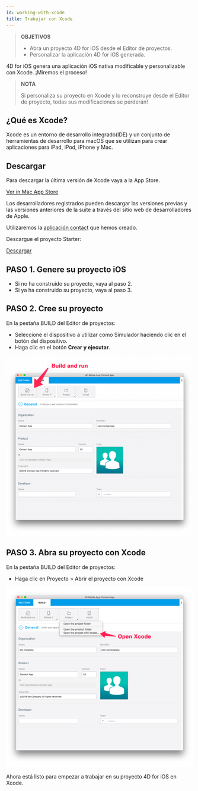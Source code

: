 ```yaml
---
id: working-with-xcode
title: Trabajar con Xcode
---
```


> **OBJETIVOS**
> 
> * Abra un proyecto 4D for iOS desde el Editor de proyectos.
> * Personalizar la aplicación 4D for iOS generada.

4D for iOS genera una aplicación iOS nativa modificable y personalizable con Xcode. ¡Miremos el proceso!

> **NOTA**
> 
> Si personaliza su proyecto en Xcode y lo reconstruye desde el Editor de proyecto, todas sus modificaciones se perderán!

## ¿Qué es Xcode?

Xcode es un entorno de desarrollo integrado(IDE) y un conjunto de herramientas de desarrollo para macOS que se utilizan para crear aplicaciones para iPad, iPod, iPhone y Mac.

## Descargar

Para descargar la última versión de Xcode vaya a la App Store.

<div className="center-button">
<a className="button button--primary" href="macappstore://itunes.apple.com/app/id497799835?mt=12">Ver in Mac App Store </a>
</div>

Los desarrolladores registrados pueden descargar las versiones previas y las versiones anteriores de la suite a través del sitio web de desarrolladores de Apple.


Utilizaremos la [aplicación contact](../crear-su-primera-app) que hemos creado.

Descargue el proyecto Starter:

<div className="center-button">
<a
  className="button button--primary"
  href="#">
  Descargar
</a>
</div>

## PASO 1. Genere su proyecto iOS

* Si no ha construido su proyecto, vaya al paso 2.
* Si ya ha construido su proyecto, vaya al paso 3.

## PASO 2. Cree su proyecto

En la pestaña BUILD del Editor de proyectos:

* Seleccione el dispositivo a utilizar como Simulador haciendo clic en el botón del dispositivo.
* Haga clic en el botón **Crear y ejecutar**.

![Build and Run](img/build-and-run.png)

## PASO 3. Abra su proyecto con Xcode

En la pestaña BUILD del Editor de proyectos:

* Haga clic en Proyecto > Abrir el proyecto con Xcode

![Abra su proyecto con Xcode](img/Open-your-project-Xcode-4D-for-iOS.png)

Ahora está listo para empezar a trabajar en su proyecto 4D for iOS en Xcode.